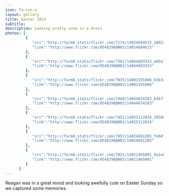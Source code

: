 ```yaml
---
icon: fa-sun-o
layout: gallery
title: Easter 2014
subtitle:
description: Looking pretty cute in a dress
photos: [
         {
            "src":"http://farm8.staticflickr.com/7174/14024684615_2682a065f6_z.jpg",
            "link":"http://www.flickr.com/8548290@N03/14024684615"
         },
         {
            "src":"http://farm8.staticflickr.com/7362/14044683353_a09a775f5e_z.jpg",
            "link":"http://www.flickr.com/8548290@N03/14044683353"
         },
         {
            "src":"http://farm8.staticflickr.com/7035/14001555906_83b3c85c33_z.jpg",
            "link":"http://www.flickr.com/8548290@N03/14001555906"
         },
         {
            "src":"http://farm8.staticflickr.com/7460/14044674283_b457755bbe_z.jpg",
            "link":"http://www.flickr.com/8548290@N03/14044674283"
         },
         {
            "src":"http://farm8.staticflickr.com/7452/14025112024_26500e84cf_z.jpg",
            "link":"http://www.flickr.com/8548290@N03/14025112024"
         },
         {
            "src":"http://farm8.staticflickr.com/7057/14024661205_fe0dfe6d60_z.jpg",
            "link":"http://www.flickr.com/8548290@N03/14024661205"
         },
         {
            "src":"http://farm8.staticflickr.com/7021/14021465001_0a1e8a047b_z.jpg",
            "link":"http://www.flickr.com/8548290@N03/14021465001"
         }
      ]
---
```


Reagan was in a great mood and looking awefully cute on Easter Sunday so we captured some memories.

